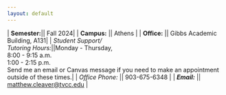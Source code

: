 ```yaml
---
layout: default
---
```


| **Semester:**|| Fall 2024|
| <strong>Campus:</strong>      || Athens                   |
| **Office:**       || Gibbs Academic Building, A131|
| *Student Support/<br />Tutoring Hours:*||Monday - Thursday,<br />8:00 - 9:15 a.m.<br />1:00 - 2:15 p.m.<br />Send me an email or Canvas message if you need to make an appointment outside of these times.|
| *Office Phone:* || 903-675-6348                      |
| ***Email:***        || matthew.cleaver@tvcc.edu |
